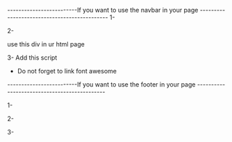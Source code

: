-------------------------If you want to use the navbar in your page ---------------------------------------------
1- <link rel="stylesheet" href="../css/Finalhomepage.css" />

2-  <div id="navbar"></div>      use this div in ur html page 

3- Add this script 
<script type="module">
    import { navbar } from '../components/navbar.js';
    document.getElementById('navbar').innerHTML = navbar;
  </script>

* Do not forget to link font awesome 
<link rel="stylesheet" href="https://cdnjs.cloudflare.com/ajax/libs/font-awesome/6.0.0/css/all.min.css">


-------------------------If you want to use the footer in your page ---------------------------------------------

1-<link rel="stylesheet" href="../css/Finalhomepage.css">

2-  <div id="footer"></div>
3-  <script type="module">
    import { footer } from '../components/footer.js';
    document.getElementById('footer').innerHTML = footer;
  </script>   
